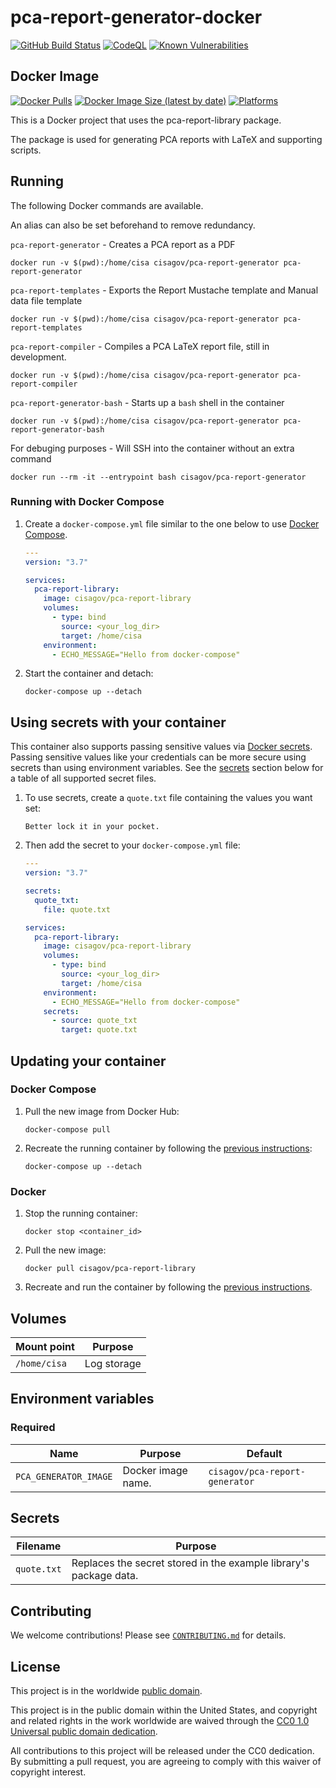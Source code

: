 # pca-report-generator-docker #

[![GitHub Build Status](https://github.com/cisagov/pca-report-generator-docker/workflows/build/badge.svg)](https://github.com/cisagov/pca-report-generator-docker/actions/workflows/build.yml)
[![CodeQL](https://github.com/cisagov/pca-report-generator-docker/workflows/CodeQL/badge.svg)](https://github.com/cisagov/pca-report-generator-docker/actions/workflows/codeql-analysis.yml)
[![Known Vulnerabilities](https://snyk.io/test/github/cisagov/pca-report-generator-docker/badge.svg)](https://snyk.io/test/github/cisagov/pca-report-generator-docker)

## Docker Image ##

[![Docker Pulls](https://img.shields.io/docker/pulls/cisagov/example)](https://hub.docker.com/r/cisagov/example)
[![Docker Image Size (latest by date)](https://img.shields.io/docker/image-size/cisagov/example)](https://hub.docker.com/r/cisagov/example)
[![Platforms](https://img.shields.io/badge/platforms-amd64%20%7C%20arm%2Fv6%20%7C%20arm%2Fv7%20%7C%20arm64%20%7C%20ppc64le%20%7C%20s390x-blue)](https://hub.docker.com/r/cisagov/pca-report-generator-docker/tags)

This is a Docker project that uses the pca-report-library package.

The package is used for generating PCA reports with LaTeX and supporting scripts.

## Running ##

The following Docker commands are available.

An alias can also be set beforehand to remove redundancy.

`pca-report-generator` - Creates a PCA report as a PDF

```console
docker run -v $(pwd):/home/cisa cisagov/pca-report-generator pca-report-generator
```

`pca-report-templates` - Exports the Report Mustache template and Manual data
file template

```console
docker run -v $(pwd):/home/cisa cisagov/pca-report-generator pca-report-templates
```

`pca-report-compiler` -  Compiles a PCA LaTeX report file,  still in development.

```console
docker run -v $(pwd):/home/cisa cisagov/pca-report-generator pca-report-compiler
```

`pca-report-generator-bash` - Starts up a `bash` shell in the container

```console
docker run -v $(pwd):/home/cisa cisagov/pca-report-generator pca-report-generator-bash
```

For debuging purposes - Will SSH into the container without an extra command

```console
docker run --rm -it --entrypoint bash cisagov/pca-report-generator
```

### Running with Docker Compose ###

1. Create a `docker-compose.yml` file similar to the one below to use [Docker Compose](https://docs.docker.com/compose/).

    ```yaml
    ---
    version: "3.7"

    services:
      pca-report-library:
        image: cisagov/pca-report-library
        volumes:
          - type: bind
            source: <your_log_dir>
            target: /home/cisa
        environment:
          - ECHO_MESSAGE="Hello from docker-compose"
    ```

1. Start the container and detach:

    ```console
    docker-compose up --detach
    ```

## Using secrets with your container ##

This container also supports passing sensitive values via [Docker
secrets](https://docs.docker.com/engine/swarm/secrets/).  Passing sensitive
values like your credentials can be more secure using secrets than using
environment variables.  See the
[secrets](#secrets) section below for a table of all supported secret files.

1. To use secrets, create a `quote.txt` file containing the values you want set:

    ```text
    Better lock it in your pocket.
    ```

1. Then add the secret to your `docker-compose.yml` file:

    ```yaml
    ---
    version: "3.7"

    secrets:
      quote_txt:
        file: quote.txt

    services:
      pca-report-library:
        image: cisagov/pca-report-library
        volumes:
          - type: bind
            source: <your_log_dir>
            target: /home/cisa
        environment:
          - ECHO_MESSAGE="Hello from docker-compose"
        secrets:
          - source: quote_txt
            target: quote.txt
    ```

## Updating your container ##

### Docker Compose ###

1. Pull the new image from Docker Hub:

    ```console
    docker-compose pull
    ```

1. Recreate the running container by following the [previous instructions](#running-with-docker-compose):

    ```console
    docker-compose up --detach
    ```

### Docker ###

1. Stop the running container:

    ```console
    docker stop <container_id>
    ```

1. Pull the new image:

    ```console
    docker pull cisagov/pca-report-library
    ```

1. Recreate and run the container by following the [previous instructions](#running-with-docker).

<!-- Not yet pushed to Docker Hub. No Image tags.
## Image tags ##

The images of this container are tagged with [semantic
versions](https://semver.org) of the underlying example project that they
containerize.  It is recommended that most users use a version tag (e.g.
`:0.0.1`).

| Image:tag | Description |
|-----------|-------------|
|`cisagov/example:1.2.3`| An exact release version. |
|`cisagov/example:1.2`| The most recent release matching the major and minor version numbers. |
|`cisagov/example:1`| The most recent release matching the major version number. |
|`cisagov/example:edge` | The most recent image built from a merge into the `develop` branch of this repository. |
|`cisagov/example:nightly` | A nightly build of the `develop` branch of this repository. |
|`cisagov/example:latest`| The most recent release image pushed to a container registry.  Pulling an image using the `:latest` tag [should be avoided.](https://vsupalov.com/docker-latest-tag/) |

See the [tags tab](https://hub.docker.com/r/cisagov/example/tags) on Docker
Hub for a list of all the supported tags. -->

## Volumes ##

| Mount point | Purpose        |
|-------------|----------------|
| `/home/cisa`  |  Log storage   |

## Environment variables ##

### Required ###

| Name  | Purpose | Default |
|-------|---------|---------|
| `PCA_GENERATOR_IMAGE` | Docker image name. | `cisagov/pca-report-generator` |

<!-- ### Optional ### -->

<!-- | Name  | Purpose | Default |
|-------|---------|---------|
| `ECHO_MESSAGE` | Sets the message echoed by this container.  | `Hello World from Dockerfile` | -->

## Secrets ##

| Filename     | Purpose |
|--------------|---------|
| `quote.txt` | Replaces the secret stored in the example library's package data. |

<!-- ## Cross-platform builds ##

To create images that are compatible with other platforms, you can use the
[`buildx`](https://docs.docker.com/buildx/working-with-buildx/) feature of
Docker:

1. Copy the project to your machine using the `Code` button above
   or the command line:

    ```console
    git clone https://github.com/cisagov/example.git
    cd example
    ```

2. Create the `Dockerfile-x` file with `buildx` platform support:

    ```console
    ./buildx-dockerfile.sh
    ```

3. Build the image using `buildx`:

    ```console
    docker buildx build \
      --file Dockerfile-x \
      --platform linux/amd64 \
      --build-arg VERSION=0.0.1 \
      --output type=docker \
      --tag cisagov/example:0.0.1 .
    ``` -->

## Contributing ##

We welcome contributions!  Please see [`CONTRIBUTING.md`](CONTRIBUTING.md) for
details.

## License ##

This project is in the worldwide [public domain](LICENSE).

This project is in the public domain within the United States, and
copyright and related rights in the work worldwide are waived through
the [CC0 1.0 Universal public domain
dedication](https://creativecommons.org/publicdomain/zero/1.0/).

All contributions to this project will be released under the CC0
dedication. By submitting a pull request, you are agreeing to comply
with this waiver of copyright interest.
